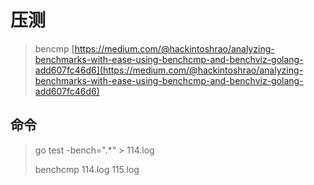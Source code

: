 # 压测

> bencmp [https://medium.com/@hackintoshrao/analyzing-benchmarks-with-ease-using-benchcmp-and-benchviz-golang-add607fc46d6](https://medium.com/@hackintoshrao/analyzing-benchmarks-with-ease-using-benchcmp-and-benchviz-golang-add607fc46d6)

## 命令

> go test -bench=".\*" &gt; 114.log
>
> benchcmp 114.log  115.log



